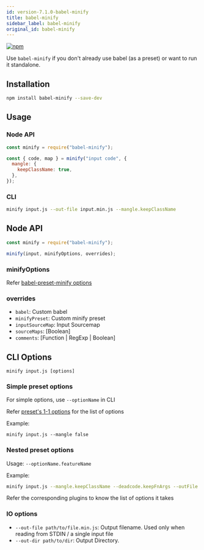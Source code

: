 ```yaml
---
id: version-7.1.0-babel-minify
title: babel-minify
sidebar_label: babel-minify
original_id: babel-minify
---
```


[![npm](https://img.shields.io/npm/v/babel-minify.svg?maxAge=2592000)](https://www.npmjs.com/package/babel-minify)

Use `babel-minify` if you don't already use babel (as a preset) or want to run it standalone.

## Installation

```sh
npm install babel-minify --save-dev
```

## Usage

### Node API

```js
const minify = require("babel-minify");

const { code, map } = minify("input code", {
  mangle: {
    keepClassName: true,
  },
});
```

### CLI

```sh
minify input.js --out-file input.min.js --mangle.keepClassName
```

## Node API

```js
const minify = require("babel-minify");

minify(input, minifyOptions, overrides);
```

### minifyOptions

Refer [babel-preset-minify options](preset-minify.md#options)

### overrides

- `babel`: Custom babel
- `minifyPreset`: Custom minify preset
- `inputSourceMap`: Input Sourcemap
- `sourceMaps`: [Boolean]
- `comments`: [Function | RegExp | Boolean]

## CLI Options

```
minify input.js [options]
```

### Simple preset options

For simple options, use `--optionName` in CLI

Refer [preset's 1-1 options](https://github.com/babel/minify/tree/master/packages/babel-preset-minify#1-1-mapping-with-plugin) for the list of options

Example:

```
minify input.js --mangle false
```

### Nested preset options

Usage: `--optionName.featureName`

Example:

```sh
minify input.js --mangle.keepClassName --deadcode.keepFnArgs --outFile input.min.js
```

Refer the corresponding plugins to know the list of options it takes

### IO options

- `--out-file path/to/file.min.js`: Output filename. Used only when reading from STDIN / a single input file
- `--out-dir path/to/dir`: Output Directory.

